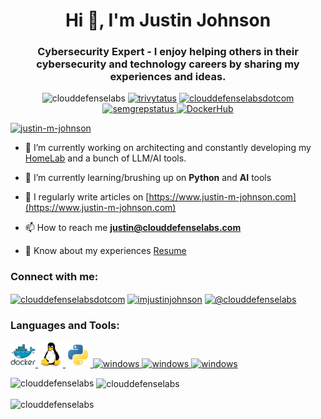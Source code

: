 <h1 align="center">Hi 👋, I'm Justin Johnson</h1>
<h3 align="center">Cybersecurity Expert - I enjoy helping others in their cybersecurity and technology careers by sharing my experiences and ideas.</h3>

<p align="center"> <img src="https://komarev.com/ghpvc/?username=clouddefenselabs&label=Profile%20views&color=0e75b6&style=flat" alt="clouddefenselabs" /> 
<a href="https://semgrep.dev/"> <img src="https://img.shields.io/badge/Trivy_status-Monitored-aqua" alt="trivytatus"></a>
<a href="https://twitter.com/clouddefenselabsdotcom" target="blank"><img src="https://img.shields.io/twitter/follow/clouddefenselabsdotcom?logo=twitter&style=for-the-badge" alt="clouddefenselabsdotcom" /></a>
<a href="https://semgrep.dev/"> <img src="https://img.shields.io/badge/Semgrep_status-Monitored-green" alt="semgrepstatus"> </a>
<a href="https://hub.docker.com/u/clouddefenselabs" target="blank"><img src="https://img.shields.io/badge/dockerhub-images-success.svg?logo=Docker" alt="DockerHub"></a></p>
<p align="left"> <a href="https://github.com/ryo-ma/github-profile-trophy"><img src="justin-m-johnson" alt="justin-m-johnson" /></a> </p>




- 🔭 I’m currently working on architecting and constantly developing my [HomeLab](https://github.com/clouddefenselabs/homelab) and a bunch of LLM/AI tools.

- 🌱 I’m currently learning/brushing up on **Python** and **AI** tools

- 📝 I regularly write articles on [https://www.justin-m-johnson.com](https://www.justin-m-johnson.com)

- 📫 How to reach me **justin@clouddefenselabs.com**

- 📄 Know about my experiences [Resume](https://github.com/clouddefenselabs/clouddefenselabs.github.io/blob/main/assets/resume.pdf)

<h3 align="left">Connect with me:</h3>
<p align="left">
<a href="https://twitter.com/clouddefenselabsdotcom" target="blank"><img align="center" src="https://raw.githubusercontent.com/rahuldkjain/github-profile-readme-generator/master/src/images/icons/Social/twitter.svg" alt="clouddefenselabsdotcom" height="30" width="40" /></a>
<a href="https://linkedin.com/in/imjustinjohnson" target="blank"><img align="center" src="https://raw.githubusercontent.com/rahuldkjain/github-profile-readme-generator/master/src/images/icons/Social/linked-in-alt.svg" alt="imjustinjohnson" height="30" width="40" /></a>
<a href="https://www.youtube.com/c/@clouddefenselabs" target="blank"><img align="center" src="https://raw.githubusercontent.com/rahuldkjain/github-profile-readme-generator/master/src/images/icons/Social/youtube.svg" alt="@clouddefenselabs" height="30" width="40" /></a>
</p>

<h3 align="left">Languages and Tools:</h3>
<p align="left"> <a href="https://www.docker.com/" target="_blank" rel="noreferrer"> <img src="https://raw.githubusercontent.com/devicons/devicon/master/icons/docker/docker-original-wordmark.svg" alt="docker" width="40" height="40"/> </a> <a href="https://www.linux.org/" target="_blank" rel="noreferrer"> <img src="https://raw.githubusercontent.com/devicons/devicon/master/icons/linux/linux-original.svg" alt="linux" width="40" height="40"/> </a> <a href="https://www.python.org" target="_blank" rel="noreferrer"> <img src="https://raw.githubusercontent.com/devicons/devicon/master/icons/python/python-original.svg" alt="python" width="40" height="40"/> </a> <a href="https://www.microsoft.com" target="_blank" rel="noreferrer"> <img src="https://www.svgrepo.com/download/303223/microsoft-windows-22-logo.svg" alt="windows" width="40" height="40"> </a> <a href="https://learn.microsoft.com/en-us/powershell/" target="_blank" rel="noreferrer"> <img src="https://www.svgrepo.com/download/373992/powershell.svg" alt="windows" width="40" height="40">  <a href="https://www.gnu.org/software/bash/" target="_blank" rel="noreferrer"> <img src="https://www.svgrepo.com/download/353475/bash.svg" alt="windows" width="40" height="40"></a></p>

<p><img align="left" src="https://github-readme-stats.vercel.app/api/top-langs?username=clouddefenselabs&show_icons=true&locale=en&layout=compact" alt="clouddefenselabs" /></p>

<p>&nbsp;<img align="center" src="https://github-readme-stats.vercel.app/api?username=clouddefenselabs&show_icons=true&locale=en" alt="clouddefenselabs" /></p>

<p><img align="center" src="https://github-readme-streak-stats.herokuapp.com/?user=clouddefenselabs&" alt="clouddefenselabs" /></p>
